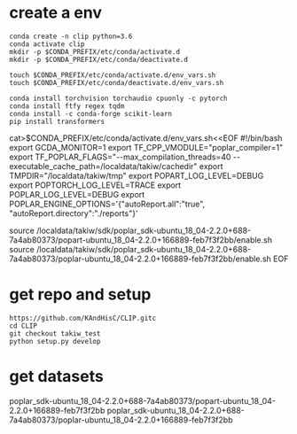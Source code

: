 # create a env

```
conda create -n clip python=3.6
conda activate clip
mkdir -p $CONDA_PREFIX/etc/conda/activate.d
mkdir -p $CONDA_PREFIX/etc/conda/deactivate.d

touch $CONDA_PREFIX/etc/conda/activate.d/env_vars.sh
touch $CONDA_PREFIX/etc/conda/deactivate.d/env_vars.sh

conda install torchvision torchaudio cpuonly -c pytorch
conda install ftfy regex tqdm
conda install -c conda-forge scikit-learn
pip install transformers
```
cat>$CONDA_PREFIX/etc/conda/activate.d/env_vars.sh<<EOF
#!/bin/bash
export GCDA_MONITOR=1
export TF_CPP_VMODULE="poplar_compiler=1"
export TF_POPLAR_FLAGS="--max_compilation_threads=40 --executable_cache_path=/localdata/takiw/cachedir"
export TMPDIR="/localdata/takiw/tmp"
export POPART_LOG_LEVEL=DEBUG
export POPTORCH_LOG_LEVEL=TRACE
export POPLAR_LOG_LEVEL=DEBUG
export POPLAR_ENGINE_OPTIONS='{"autoReport.all":"true", "autoReport.directory":"./reports"}'

source /localdata/takiw/sdk/poplar_sdk-ubuntu_18_04-2.2.0+688-7a4ab80373/popart-ubuntu_18_04-2.2.0+166889-feb7f3f2bb/enable.sh
source /localdata/takiw/sdk/poplar_sdk-ubuntu_18_04-2.2.0+688-7a4ab80373/poplar-ubuntu_18_04-2.2.0+166889-feb7f3f2bb/enable.sh
EOF


# get repo and setup

```
https://github.com/KAndHisC/CLIP.gitc
cd CLIP
git checkout takiw_test
python setup.py develop
```

# get datasets

poplar_sdk-ubuntu_18_04-2.2.0+688-7a4ab80373/popart-ubuntu_18_04-2.2.0+166889-feb7f3f2bb
poplar_sdk-ubuntu_18_04-2.2.0+688-7a4ab80373/poplar-ubuntu_18_04-2.2.0+166889-feb7f3f2bb